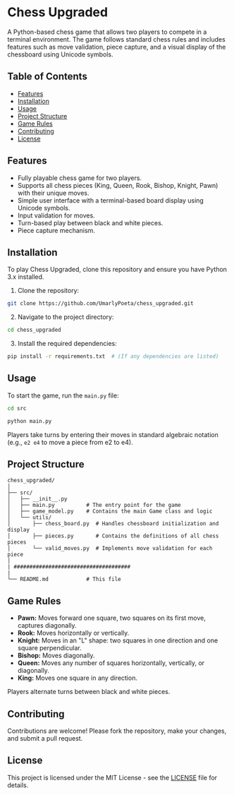 
# Chess Upgraded

A Python-based chess game that allows two players to compete in a terminal environment. The game follows standard chess rules and includes features such as move validation, piece capture, and a visual display of the chessboard using Unicode symbols.

## Table of Contents

- [Features](#features)
- [Installation](#installation)
- [Usage](#usage)
- [Project Structure](#project-structure)
- [Game Rules](#game-rules)
- [Contributing](#contributing)
- [License](#license)

## Features

- Fully playable chess game for two players.
- Supports all chess pieces (King, Queen, Rook, Bishop, Knight, Pawn) with their unique moves.
- Simple user interface with a terminal-based board display using Unicode symbols.
- Input validation for moves.
- Turn-based play between black and white pieces.
- Piece capture mechanism.

## Installation

To play Chess Upgraded, clone this repository and ensure you have Python 3.x installed.

1. Clone the repository:

```bash
git clone https://github.com/UmarlyPoeta/chess_upgraded.git
```

2. Navigate to the project directory:

```bash
cd chess_upgraded
```

3. Install the required dependencies:

```bash
pip install -r requirements.txt  # (If any dependencies are listed)
```

## Usage

To start the game, run the `main.py` file:

```bash
cd src
```

```bash
python main.py
```

Players take turns by entering their moves in standard algebraic notation (e.g., `e2 e4` to move a piece from e2 to e4).

## Project Structure

```
chess_upgraded/
│
├── src/
│   ├── __init__.py
│   ├── main.py          # The entry point for the game
│   ├── game_model.py    # Contains the main Game class and logic
│   └── utils/
│       ├── chess_board.py  # Handles chessboard initialization and display
│       ├── pieces.py       # Contains the definitions of all chess pieces
│       └── valid_moves.py  # Implements move validation for each piece
│
| #####################################
|
└── README.md            # This file
```

## Game Rules

- **Pawn:** Moves forward one square, two squares on its first move, captures diagonally.
- **Rook:** Moves horizontally or vertically.
- **Knight:** Moves in an "L" shape: two squares in one direction and one square perpendicular.
- **Bishop:** Moves diagonally.
- **Queen:** Moves any number of squares horizontally, vertically, or diagonally.
- **King:** Moves one square in any direction.

Players alternate turns between black and white pieces.

## Contributing

Contributions are welcome! Please fork the repository, make your changes, and submit a pull request.

## License

This project is licensed under the MIT License - see the [LICENSE](LICENSE) file for details.
